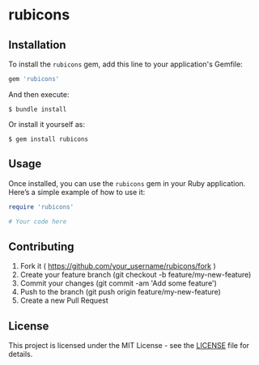 # rubicons

## Installation

To install the `rubicons` gem, add this line to your application's Gemfile:

```ruby
gem 'rubicons'
```

And then execute:

    $ bundle install

Or install it yourself as:

    $ gem install rubicons

## Usage

Once installed, you can use the `rubicons` gem in your Ruby application. Here’s a simple example of how to use it:

```ruby
require 'rubicons'

# Your code here
```

## Contributing

1. Fork it ( https://github.com/your_username/rubicons/fork )
2. Create your feature branch (git checkout -b feature/my-new-feature)
3. Commit your changes (git commit -am 'Add some feature')
4. Push to the branch (git push origin feature/my-new-feature)
5. Create a new Pull Request

## License

This project is licensed under the MIT License - see the [LICENSE](LICENSE) file for details.